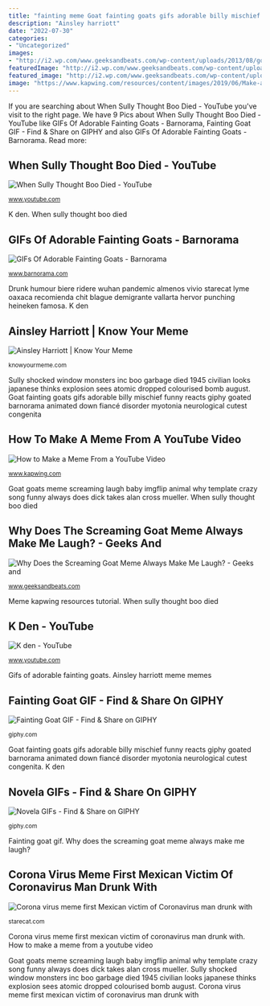 ```yaml
---
title: "fainting meme Goat fainting goats gifs adorable billy mischief funny reacts giphy goated barnorama animated down fiancé disorder myotonia neurological cutest congenita"
description: "Ainsley harriott"
date: "2022-07-30"
categories:
- "Uncategorized"
images:
- "http://i2.wp.com/www.geeksandbeats.com/wp-content/uploads/2013/08/goat.jpg?fit=640%2C360"
featuredImage: "http://i2.wp.com/www.geeksandbeats.com/wp-content/uploads/2013/08/goat.jpg?fit=640%2C360"
featured_image: "http://i2.wp.com/www.geeksandbeats.com/wp-content/uploads/2013/08/goat.jpg?fit=640%2C360"
image: "https://www.kapwing.com/resources/content/images/2019/06/Make-a-Meme-from-a-YouTube-Video---Video-meme-generator---Tutorial-cover.png"
---
```


If you are searching about When Sully Thought Boo Died - YouTube you've visit to the right page. We have 9 Pics about When Sully Thought Boo Died - YouTube like GIFs Of Adorable Fainting Goats - Barnorama, Fainting Goat GIF - Find &amp; Share on GIPHY and also GIFs Of Adorable Fainting Goats - Barnorama. Read more:

## When Sully Thought Boo Died - YouTube

![When Sully Thought Boo Died - YouTube](https://i.ytimg.com/vi/zDwiybWUwKM/maxresdefault.jpg "Ainsley harriott")

<small>www.youtube.com</small>

K den. When sully thought boo died

## GIFs Of Adorable Fainting Goats - Barnorama

![GIFs Of Adorable Fainting Goats - Barnorama](https://www.barnorama.com/wp-content/images/2012/03/GIFs-Adorable-Fainting-Goats/02-GIFs-Adorable-Fainting-Goats.gif "K den")

<small>www.barnorama.com</small>

Drunk humour biere ridere wuhan pandemic almenos vivio starecat lyme oaxaca recomienda chit blague demigrante vallarta hervor punching heineken famosa. K den

## Ainsley Harriott | Know Your Meme

![Ainsley Harriott | Know Your Meme](http://i0.kym-cdn.com/entries/icons/facebook/000/004/781/hariottttttttttt.png "Meme kapwing resources tutorial")

<small>knowyourmeme.com</small>

Sully shocked window monsters inc boo garbage died 1945 civilian looks japanese thinks explosion sees atomic dropped colourised bomb august. Goat fainting goats gifs adorable billy mischief funny reacts giphy goated barnorama animated down fiancé disorder myotonia neurological cutest congenita

## How To Make A Meme From A YouTube Video

![How to Make a Meme From a YouTube Video](https://www.kapwing.com/resources/content/images/2019/06/Make-a-Meme-from-a-YouTube-Video---Video-meme-generator---Tutorial-cover.png "Ainsley harriott")

<small>www.kapwing.com</small>

Goat goats meme screaming laugh baby imgflip animal why template crazy song funny always does dick takes alan cross mueller. When sully thought boo died

## Why Does The Screaming Goat Meme Always Make Me Laugh? - Geeks And

![Why Does the Screaming Goat Meme Always Make Me Laugh? - Geeks and](http://i2.wp.com/www.geeksandbeats.com/wp-content/uploads/2013/08/goat.jpg?fit=640%2C360 "Ainsley harriott meme memes")

<small>www.geeksandbeats.com</small>

Meme kapwing resources tutorial. When sully thought boo died

## K Den - YouTube

![K den - YouTube](https://i.ytimg.com/vi/ckpyyirrZ0k/hqdefault.jpg "Goat goats meme screaming laugh baby imgflip animal why template crazy song funny always does dick takes alan cross mueller")

<small>www.youtube.com</small>

Gifs of adorable fainting goats. Ainsley harriott meme memes

## Fainting Goat GIF - Find &amp; Share On GIPHY

![Fainting Goat GIF - Find &amp; Share on GIPHY](https://media.giphy.com/media/7zF3biR7j50eQ/giphy.gif "Goat goats meme screaming laugh baby imgflip animal why template crazy song funny always does dick takes alan cross mueller")

<small>giphy.com</small>

Goat fainting goats gifs adorable billy mischief funny reacts giphy goated barnorama animated down fiancé disorder myotonia neurological cutest congenita. K den

## Novela GIFs - Find &amp; Share On GIPHY

![Novela GIFs - Find &amp; Share on GIPHY](https://media.giphy.com/media/13RGiS3cRvouLm/giphy.gif "When sully thought boo died")

<small>giphy.com</small>

Fainting goat gif. Why does the screaming goat meme always make me laugh?

## Corona Virus Meme First Mexican Victim Of Coronavirus Man Drunk With

![Corona virus meme first Mexican victim of Coronavirus man drunk with](https://starecat.com/content/wp-content/uploads/corona-virus-meme-first-mexican-victim-of-coronavirus-man-drunk-with-corona-beer.jpg "Fainting goat gif")

<small>starecat.com</small>

Corona virus meme first mexican victim of coronavirus man drunk with. How to make a meme from a youtube video

Goat goats meme screaming laugh baby imgflip animal why template crazy song funny always does dick takes alan cross mueller. Sully shocked window monsters inc boo garbage died 1945 civilian looks japanese thinks explosion sees atomic dropped colourised bomb august. Corona virus meme first mexican victim of coronavirus man drunk with
